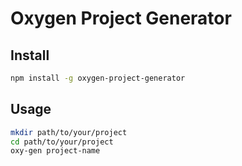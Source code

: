 # Oxygen Project Generator

## Install
```bash
npm install -g oxygen-project-generator
```

## Usage
```bash
mkdir path/to/your/project
cd path/to/your/project
oxy-gen project-name
```
